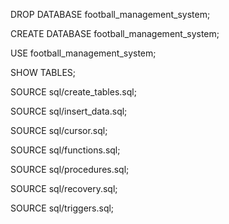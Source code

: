 DROP DATABASE football_management_system;

CREATE DATABASE football_management_system;

USE football_management_system;

SHOW TABLES;

SOURCE sql/create_tables.sql;

SOURCE sql/insert_data.sql;

SOURCE sql/cursor.sql;

SOURCE sql/functions.sql;

SOURCE sql/procedures.sql;

SOURCE sql/recovery.sql;

SOURCE sql/triggers.sql;

